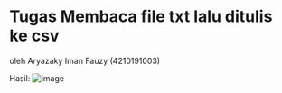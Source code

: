 # Tugas Membaca file txt lalu ditulis ke csv
oleh Aryazaky Iman Fauzy (4210191003)

Hasil: 
![image](https://user-images.githubusercontent.com/29465094/113046698-8bcfba00-91ca-11eb-84db-d361ecf5318a.png)
